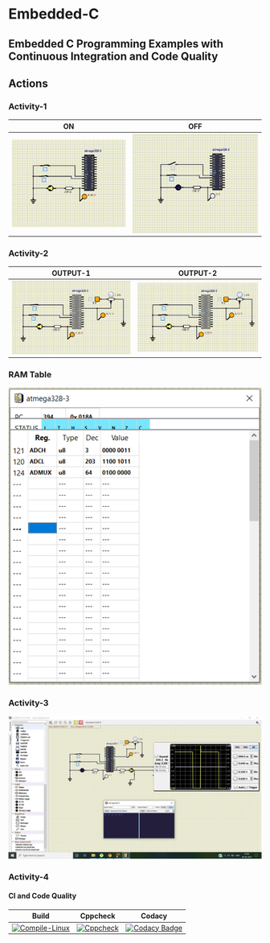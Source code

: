# Embedded-C
## Embedded C Programming Examples with Continuous Integration and Code Quality

## Actions

### Activity-1 
|ON|OFF|
|:--:|:--:|
|![ON](https://github.com/Madhuraaaaa/Embedded-C/blob/main/Simulation/on_act1.PNG)|![OFF](https://github.com/Madhuraaaaa/Embedded-C/blob/main/Simulation/off_act1.PNG)|

### Activity-2
|OUTPUT-1|OUTPUT-2|
|:--:|:--:|
|![OUTPUT1](https://github.com/Madhuraaaaa/Embedded-C/blob/main/Simulation/on_act2.PNG)|![OUTPUT2](https://github.com/Madhuraaaaa/Embedded-C/blob/main/Simulation/on_act2_pot.PNG)|

### RAM Table
![OUTPUT](https://github.com/Madhuraaaaa/Embedded-C/blob/main/Simulation/RAM_Table.PNG)

### Activity-3
![OUTPUT](https://github.com/Madhuraaaaa/Embedded-C/blob/main/Simulation/UART1_act4.PNG)
### Activity-4

#### CI and Code Quality

|Build|Cppcheck|Codacy|
|:--:|:--:|:--:|
|[![Compile-Linux](https://github.com/Madhuraaaaa/Embedded-C/actions/workflows/Compile.yml/badge.svg)](https://github.com/Madhuraaaaa/Embedded-C/actions/workflows/Compile.yml)|[![Cppcheck](https://github.com/Madhuraaaaa/Embedded-C/actions/workflows/CodeQulaity.yml/badge.svg)](https://github.com/Madhuraaaaa/Embedded-C/actions/workflows/CodeQulaity.yml)|[![Codacy Badge](https://app.codacy.com/project/badge/Grade/c210cfbfe0bd4b9e979ad0d65d766d8f)](https://www.codacy.com/gh/Madhuraaaaa/Embedded-C/dashboard?utm_source=github.com&amp;utm_medium=referral&amp;utm_content=Madhuraaaaa/Embedded-C&amp;utm_campaign=Badge_Grade)|